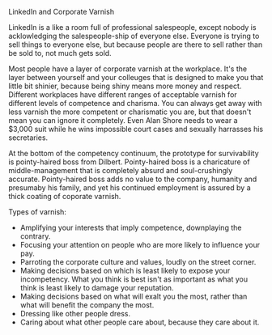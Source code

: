 LinkedIn and Corporate Varnish

LinkedIn is a like a room full of professional salespeople, except nobody is acklowledging the salespeople-ship of everyone else. Everyone is trying to sell things to everyone else, but because people are there to sell rather than be sold to, not much gets sold. 

Most people have a layer of corporate varnish at the workplace. It's the layer between yourself and your colleuges that is designed to make you that little bit shinier, because being shiny means more money and respect. Different workplaces have different ranges of acceptable varnish for different levels of competence and charisma. You can always get away with less varnish the more competent or charismatic you are, but that doesn't mean you can ignore it completely. Even Alan Shore needs to wear a $3,000 suit while he wins impossible court cases and sexually harrasses his secretaries. 

At the bottom of the competency continuum, the prototype for survivability is pointy-haired boss from Dilbert. Pointy-haired boss is a charicature of middle-management that is completely absurd and soul-crushingly accurate.  Pointy-haired boss adds no value to the company, humanity and presumaby his family, and yet his continued employment is assured by a thick coating of coporate varnish. 

Types of varnish:
 - Amplifying your interests that imply competence, downplaying the contrary. 
 - Focusing your attention on people who are more likely to influence your pay.
 - Parroting the corporate culture and values, loudly on the street corner.
 - Making decisions based on which is least likely to expose your incompetency. What you think is best isn't as important as what you think is least likely to damage your reputation. 
 - Making decisions based on what will exalt you the most, rather than what will benefit the company the most. 
 - Dressing like other people dress. 
 - Caring about what other people care about, because they care about it. 


